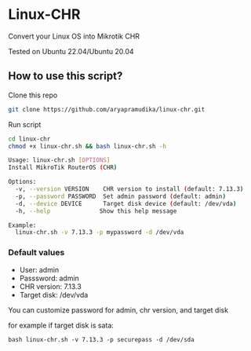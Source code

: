 # Linux-CHR 
Convert your Linux OS into Mikrotik CHR

Tested on Ubuntu 22.04/Ubuntu 20.04

## How to use this script?

Clone this repo

```bash
git clone https://github.com/aryapramudika/linux-chr.git
```

Run script

```bash
cd linux-chr
chmod +x linux-chr.sh && bash linux-chr.sh -h
```

```bash
Usage: linux-chr.sh [OPTIONS]
Install MikroTik RouterOS (CHR)

Options:
  -v, --version VERSION    CHR version to install (default: 7.13.3)
  -p, --password PASSWORD  Set admin password (default: admin)
  -d, --device DEVICE      Target disk device (default: /dev/vda)
  -h, --help              Show this help message

Example:
  linux-chr.sh -v 7.13.3 -p mypassword -d /dev/vda
```

### Default values

* User: admin
* Passsword: admin
* CHR version: 7.13.3
* Target disk: /dev/vda

You can customize password for admin, chr version, and target disk

for example if target disk is sata:

```
bash linux-chr.sh -v 7.13.3 -p securepass -d /dev/sda
```


